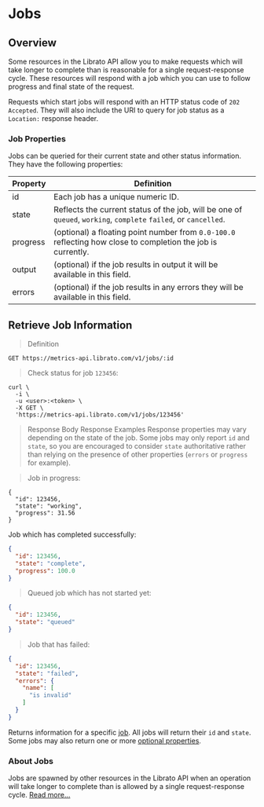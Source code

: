 # Jobs

## Overview

Some resources in the Librato API allow you to make requests which will take longer to complete than is reasonable for a single request-response cycle. These resources will respond with a job which you can use to follow progress and final state of the request.

Requests which start jobs will respond with an HTTP status code of `202 Accepted`. They will also include the URI to query for job status as a `Location:` response header.

### Job Properties

Jobs can be queried for their current state and other status information. They have the following properties:

Property | Definition
-------- | ----------
id | Each job has a unique numeric ID.
state | Reflects the current status of the job, will be one of `queued`, `working`, `complete` `failed`, or `cancelled`.
progress | (optional) a floating point number from `0.0-100.0` reflecting how close to completion the job is currently.
output | (optional) if the job results in output it will be available in this field.
errors | (optional) if the job results in any errors they will be available in this field.

## Retrieve Job Information

>Definition

```
GET https://metrics-api.librato.com/v1/jobs/:id
```

>Check status for job `123456`:

```shell
curl \
  -i \
  -u <user>:<token> \
  -X GET \
  'https://metrics-api.librato.com/v1/jobs/123456'
```

>Response Body Response Examples Response properties may vary depending on the state of the job. Some jobs may only report `id` and `state`, so you are encouraged to consider `state` authoritative rather than relying on the presence of other properties (`errors` or `progress` for example).

>Job in progress:

```
{
  "id": 123456,
  "state": "working",
  "progress": 31.56
}
```

Job which has completed successfully:

```json
{
  "id": 123456,
  "state": "complete",
  "progress": 100.0
}
```

>Queued job which has not started yet:

```json
{
  "id": 123456,
  "state": "queued"
}
```

>Job that has failed:

```json
{
  "id": 123456,
  "state": "failed",
  "errors": {
    "name": [
      "is invalid"
    ]
  }
}
```

Returns information for a specific [job](http://dev.librato.com/v1/jobs). All jobs will return their `id` and `state`. Some jobs may also return one or more [optional properties](http://dev.librato.com/v1/jobs).

### About Jobs

Jobs are spawned by other resources in the Librato API when an operation will take longer to complete than is allowed by a single request-response cycle. [Read more...](http://dev.librato.com/v1/jobs)
